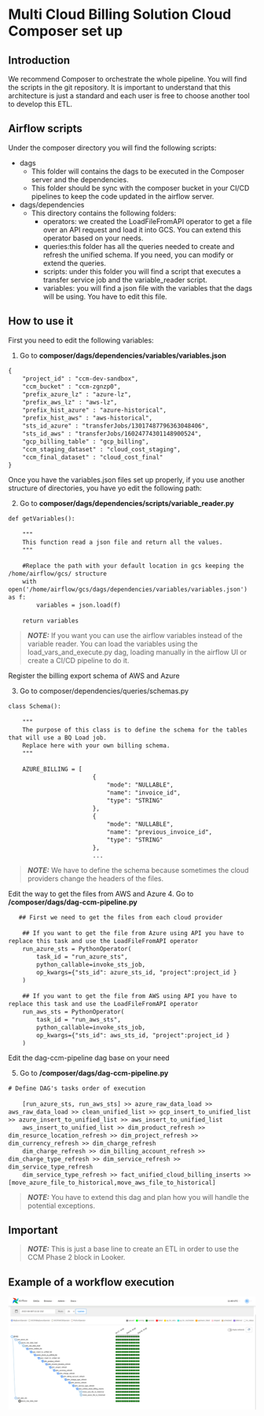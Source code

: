 # Multi Cloud Billing Solution Cloud Composer set up

## Introduction

We recommend Composer to orchestrate the whole pipeline. You will find the scripts in the git repository. It is important to understand that this architecture is just a standard and each user is free to choose another tool to develop this ETL.

## Airflow scripts
Under the composer directory you will find the following scripts:

- dags
    - This folder will contains the dags to be executed in the Composer server and the dependencies.
    - This folder should be sync with the composer bucket in your CI/CD pipelines to keep the code updated in the airflow server.
- dags/dependencies
    - This directory contains the following folders:
        - operators: we created the LoadFileFromAPI operator to get a file over an API request and load it into GCS. You can extend this operator based on your needs.
        - queries:this folder has all the queries needed to create and refresh the unified schema. If you need, you can modify or extend the queries.
        - scripts: under this folder you will find a script that executes a transfer service job and the variable_reader script.
        - variables: you will find a json file with the variables that the dags will be using. You have to edit this file.

## How to use it

First you need to edit the following variables:

1. Go to **composer/dags/dependencies/variables/variables.json**

```
{
    "project_id" : "ccm-dev-sandbox",
    "ccm_bucket" : "ccm-zgnzp0",
    "prefix_azure_lz" : "azure-lz",
    "prefix_aws_lz" : "aws-lz",
    "prefix_hist_azure" : "azure-historical",
    "prefix_hist_aws" : "aws-historical",
    "sts_id_azure" : "transferJobs/13017487796363048406",
    "sts_id_aws" : "transferJobs/16024774301148900524",
    "gcp_billing_table" : "gcp_billing",
    "ccm_staging_dataset" : "cloud_cost_staging",
    "ccm_final_dataset" : "cloud_cost_final"
}
```

Once you have the variables.json files set up properly, if you use another structure of directories, you have yo edit the following path:

2. Go to **composer/dags/dependencies/scripts/variable_reader.py**

```
def getVariables():

    """
    This function read a json file and return all the values.
    """

    #Replace the path with your default location in gcs keeping the /home/airflow/gcs/ structure
    with open('/home/airflow/gcs/dags/dependencies/variables/variables.json') as f:
        variables = json.load(f)

    return variables
```

> **_NOTE:_**  If you want you can use the airflow variables instead of the variable reader. You can load the variables using the load_vars_and_execute.py dag, loading manually in the airflow UI or create a CI/CD pipeline to do it.

Register the billing export schema of AWS and Azure

3. Go to composer/dependencies/queries/schemas.py

```
class Schema():
    
    """
    The purpose of this class is to define the schema for the tables that will use a BQ Load job.
    Replace here with your own billing schema.
    """

    AZURE_BILLING = [
                        {
                            "mode": "NULLABLE",
                            "name": "invoice_id",
                            "type": "STRING"
                        },
                        {
                            "mode": "NULLABLE",
                            "name": "previous_invoice_id",
                            "type": "STRING"
                        },
                        ...
```

> **_NOTE:_** We have to define the schema because sometimes the cloud providers change the headers of the files. 

Edit the way to get the files from AWS and Azure
4. Go to **/composer/dags/dag-ccm-pipeline.py**

```
   ## First we need to get the files from each cloud provider

    ## If you want to get the file from Azure using API you have to replace this task and use the LoadFileFromAPI operator
    run_azure_sts = PythonOperator(
        task_id = "run_azure_sts",
        python_callable=invoke_sts_job,
        op_kwargs={"sts_id": azure_sts_id, "project":project_id }
    )

    ## If you want to get the file from AWS using API you have to replace this task and use the LoadFileFromAPI operator
    run_aws_sts = PythonOperator(
        task_id = "run_aws_sts",
        python_callable=invoke_sts_job,
        op_kwargs={"sts_id": aws_sts_id, "project":project_id }
    )

```

Edit the dag-ccm-pipeline dag base on your need

5. Go to **/composer/dags/dag-ccm-pipeline.py**

```
# Define DAG's tasks order of execution 

    [run_azure_sts, run_aws_sts] >> azure_raw_data_load >> aws_raw_data_load >> clean_unified_list >> gcp_insert_to_unified_list >> azure_insert_to_unified_list >> aws_insert_to_unified_list
    aws_insert_to_unified_list >> dim_product_refresh >> dim_resurce_location_refresh >> dim_project_refresh >> dim_currency_refresh >> dim_charge_refresh
    dim_charge_refresh >> dim_billing_account_refresh >> dim_charge_type_refresh >> dim_service_refresh >> dim_service_type_refresh
    dim_service_type_refresh >> fact_unified_cloud_billing_inserts >> [move_azure_file_to_historical,move_aws_file_to_historical]

```

> **_NOTE:_** You have to extend this dag and plan how you will handle the potential exceptions. 

## Important

> **_NOTE:_**  This is just a base line to create an ETL in order to use the CCM Phase 2 block in Looker.





## Example of a workflow execution

![workflow execution](ccm-airflow-tasks.png)
